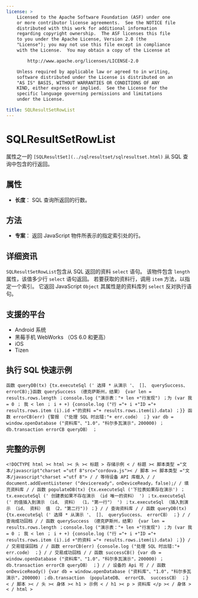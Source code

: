 ```yaml
---
license: >
    Licensed to the Apache Software Foundation (ASF) under one
    or more contributor license agreements.  See the NOTICE file
    distributed with this work for additional information
    regarding copyright ownership.  The ASF licenses this file
    to you under the Apache License, Version 2.0 (the
    "License"); you may not use this file except in compliance
    with the License.  You may obtain a copy of the License at

        http://www.apache.org/licenses/LICENSE-2.0

    Unless required by applicable law or agreed to in writing,
    software distributed under the License is distributed on an
    "AS IS" BASIS, WITHOUT WARRANTIES OR CONDITIONS OF ANY
    KIND, either express or implied.  See the License for the
    specific language governing permissions and limitations
    under the License.

title: SQLResultSetRowList
---
```


# SQLResultSetRowList

属性之一的 `[SQLResultSet](../sqlresultset/sqlresultset.html)` 从 SQL 查询中包含的行返回。

## 属性

*   **长度**： SQL 查询所返回的行数。

## 方法

*   **专案**： 返回 JavaScript 物件所表示的指定索引处的行。

## 详细资讯

`SQLResultSetRowList`包含从 SQL 返回的资料 `select` 语句。 该物件包含 `length` 属性，该值多少行 `select` 语句返回。 若要获取的资料行，调用 `item` 方法，以指定一个索引。 它返回 JavaScript `Object` 其属性是的资料库列 `select` 反对执行语句。

## 支援的平台

*   Android 系统
*   黑莓手机 WebWorks （OS 6.0 和更高）
*   iOS
*   Tizen

## 执行 SQL 快速示例

    函数 queryDB(tx) {tx.executeSql (' 选择 * 从演示 '、 []、 querySuccess、 errorCB);}函数 querySuccess （德克萨斯州，结果） {var len = results.rows.length ；console.log ("演示表："+ len +"行发现") ；为 (var 我 = 0 ； 我 < len ； i + +) {console.log ("行 ="+ i +"ID ="+ results.rows.item (i).id +"的资料 ="+ results.rows.item(i).data) ；}} 函数 errorCB(err) {警报 （"处理 SQL 时出错:"+ err.code） ；} var db = window.openDatabase ("资料库"、"1.0"，"科尔多瓦演示"，200000) ；db.transaction errorCB queryDB） ；
    

## 完整的示例

    <!DOCTYPE html >< html >< 头 >< 标题 > 存储示例 < / 标题 >< 脚本类型 ="文本/javascript"charset ="utf 8"src="cordova.js">< / 脚本 >< 脚本类型 ="文本/javascript"charset ="utf 8"> / / 等待设备 API 库载入 / / document.addEventListener ("deviceready"，onDeviceReady，false);/ / 填充资料库 / / 函数 populateDB(tx) {tx.executeSql ('下拉表如果存在演示') ；tx.executeSql (' 创建表如果不存在演示 （id 唯一的资料） ') ；tx.executeSql (' 的值插入到演示 （id、 资料） （1，"第一行"） ') ；tx.executeSql （插入到演示 （id、 资料） 值 （2，"第二行")) ；} / / 查询资料库 / / 函数 queryDB(tx) {tx.executeSql (' 选择 * 从演示 '、 []、 querySuccess、 errorCB） ；} / / 查询成功回档 / / 函数 querySuccess （德克萨斯州，结果） {var len = results.rows.length ；console.log ("演示表："+ len +"行发现") ；为 (var 我 = 0 ； 我 < len ； i + +) {console.log ("行 ="+ i +"ID ="+ results.rows.item (i).id +"的资料 ="+ results.rows.item(i).data) ；}} / / 交易错误回档 / / 函数 errorCB(err) {console.log ("处理 SQL 时出错:"+ err.code） ；} / / 交易成功回档 / / 函数 successCB() {var db = window.openDatabase ("资料库"、"1.0"，"科尔多瓦演示"，200000) ；db.transaction errorCB queryDB） ；} / / 设备的 Api 可 / / 函数 onDeviceReady() {var db = window.openDatabase ("资料库"、"1.0"，"科尔多瓦演示"，200000) ；db.transaction （populateDB、 errorCB、 successCB） ；} < / 脚本 >< / 头 >< 身体 >< h1 > 示例 < / h1 >< p > 资料库 </p >< / 身体 >< / html >